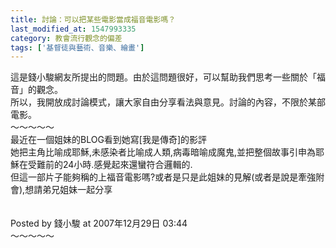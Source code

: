 ```yaml
---
title: 討論：可以把某些電影當成福音電影嗎？
last_modified_at: 1547993335
category: 教會流行觀念的偏差
tags: ['基督徒與藝術、音樂、繪畫']
---
```


<p>這是錢小駿網友所提出的問題。由於這問題很好，可以幫助我們思考一些關於「福音」的觀念。<br/>所以，我開放成討論模式，讓大家自由分享看法與意見。討論的內容，不限於某部電影。<br/><!--more-->～～～～～<br/>最近在一個姐妹的BLOG看到她寫[我是傳奇]的影評<br/>她把主角比喻成耶穌,未感染者比喻成人類,病毒暗喻成魔鬼,並把整個故事引申為耶穌在受難前的24小時.感覺起來還蠻符合邏輯的.<br/>但這一部片子能夠稱的上福音電影嗎?或者是只是此姐妹的見解(或者是說是牽強附會),想請弟兄姐妹一起分享<br/><br/><br/>Posted by 錢小駿 at 2007年12月29日 03:44 <br/>～～～～～<br/>
</p>